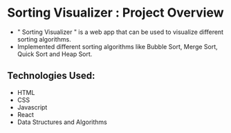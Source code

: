 # Sorting Visualizer : Project Overview
* " Sorting Visualizer " is a web app that can be used to visualize different sorting algorithms.
* Implemented different sorting algorithms like Bubble Sort, Merge Sort, Quick Sort and Heap Sort.

## Technologies Used:
* HTML
* CSS
* Javascript
* React
* Data Structures and Algorithms
